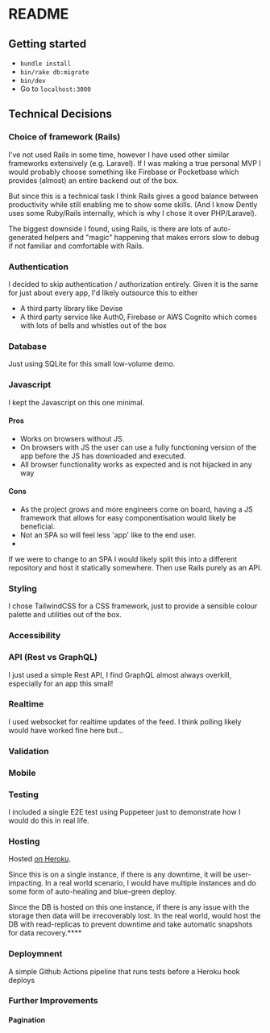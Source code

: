 # README

## Getting started

- `bundle install`
- `bin/rake db:migrate`
- `bin/dev`
- Go to `localhost:3000`

## Technical Decisions

### Choice of framework (Rails)

I've not used Rails in some time, however I have used other similar frameworks extensively (e.g. Laravel). If I was making a true personal MVP I would probably choose something like Firebase or Pocketbase which provides (almost) an entire backend out of the box.

But since this is a technical task I think Rails gives a good balance between productivity while still enabling me to show some skills. (And I know Dently uses some Ruby/Rails internally, which is why I chose it over PHP/Laravel).

The biggest downside I found, using Rails, is there are lots of auto-generated helpers and "magic" happening that makes errors slow to debug if not familiar and comfortable with Rails.

### Authentication

I decided to skip authentication / authorization entirely. Given it is the same for just about every app, I'd likely outsource this to either

 - A third party library like Devise
 - A third party service like Auth0, Firebase or AWS Cognito which comes with lots of bells and whistles out of the box

### Database

Just using SQLite for this small low-volume demo.

### Javascript

I kept the Javascript on this one minimal.

#### Pros
- Works on browsers without JS.
- On browsers with JS the user can use a fully functioning version of the app before the JS has downloaded and executed.
- All browser functionality works as expected and is not hijacked in any way
#### Cons
- As the project grows and more engineers come on board, having a JS framework that allows for easy componentisation would likely be beneficial.
- Not an SPA so will feel less 'app' like to the end user.
- 

If we were to change to an SPA I would likely split this into a different repository and host it statically somewhere. Then use Rails purely as an API.

### Styling

I chose TailwindCSS for a CSS framework, just to provide a sensible colour palette and utilities out of the box.

### Accessibility

### API (Rest vs GraphQL)

I just used a simple Rest API, I find GraphQL almost always overkill, especially for an app this small!

### Realtime

I used websocket for realtime updates of the feed. I think polling likely would have worked fine here but...


### Validation

<!-- Realtime feedback -->

### Mobile


### Testing

I included a single E2E test using Puppeteer just to demonstrate how I would do this in real life.

### Hosting

Hosted [on Heroku](https://fathomless-garden-91108.herokuapp.com/questions).

Since this is on a single instance, if there is any downtime, it will be user-impacting. In a real world scenario, I would have multiple instances and do some form of auto-healing and blue-green deploy.

Since the DB is hosted on this one instance, if there is any issue with the storage then data will be irrecoverably lost. In the real world, would host the DB with read-replicas to prevent downtime and take automatic snapshots for data recovery.****

### Deploymnent

A simple Github Actions pipeline that runs tests before a Heroku hook deploys

### Further Improvements

#### Pagination